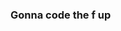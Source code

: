 ### Gonna code the f up

<!--
**ArkRaider/ArkRaider** is a ✨ _special_ ✨ repository because its `README.md` (this file) appears on your GitHub profile.

Here are some ideas to get you started:

- 🔭 I’m currently working on C++ amd datastructures
- 🌱 I’m currently learning to code
- 👯 I’m looking to collaborate on nothing now
- 🤔 I’m looking for help with some c++ings
- 💬 Ask me about ...
- 📫 How to reach me: ...
- 😄 Pronouns: ...
- ⚡ Fun fact: ...
-->
